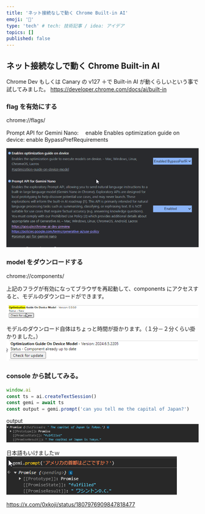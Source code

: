 ```yaml
---
title: 'ネット接続なしで動く Chrome Built-in AI'
emoji: '🤖'
type: 'tech' # tech: 技術記事 / idea: アイデア
topics: []
published: false
---
```


## ネット接続なしで動く Chrome Built-in AI

Chrome Dev もしくは Canary の v127 ＋で Built-in AI が動くらしいという事で試してみました。
https://developer.chrome.com/docs/ai/built-in

### flag を有効にする

chrome://flags/

Prompt API for Gemini Nano:　 enable
Enables optimization guide on device: enable BypassPrefRequirements

![flags](https://github.com/koji/zenn-dev/blob/master/images/chrome-flags.png)

### model をダウンロードする

chrome://components/

上記のフラグが有効になってブラウザを再起動して、components にアクセスすると、モデルのダウンロードができます。

![before](https://github.com/koji/zenn-dev/blob/master/images/before_dl.png)

モデルのダウンロード自体はちょっと時間が掛かります。（１分－２分くらい掛かりました。）  
![after](https://github.com/koji/zenn-dev/blob/master/images/after_dl.png)

### console から試してみる。

```js
window.ai
const ts = ai.createTextSession()
const gemi = await ts
const output = gemi.prompt('can you tell me the capital of Japan?')
```

output
![output](https://github.com/koji/zenn-dev/blob/master/images/output.png)

日本語もいけましたｗ
![japanese](https://github.com/koji/zenn-dev/blob/master/images/japanese.png)

https://x.com/0xkoji/status/1807976909847818477

